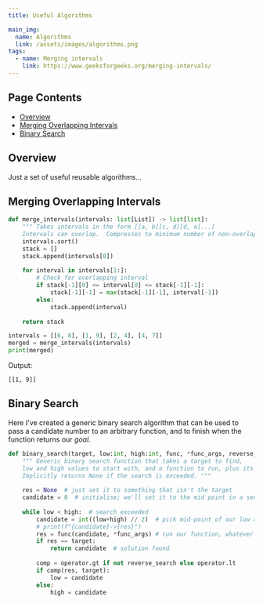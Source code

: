 ```yaml
---
title: Useful Algorithms

main_img:
  name: Algorithms
  link: /assets/images/algorithms.png
tags: 
  - name: Merging intervals
    link: https://www.geeksforgeeks.org/merging-intervals/
---
```

## Page Contents

- [Overview](#overview)
- [Merging Overlapping Intervals](#merging-overlapping-intervals)
- [Binary Search](#binary-search)

## Overview

Just a set of useful reusable algorithms...

## Merging Overlapping Intervals

```python
def merge_intervals(intervals: list[List]) -> list[list]:
    """ Takes intervals in the form [[a, b][c, d][d, e]...]
    Intervals can overlap.  Compresses to minimum number of non-overlapping intervals. """
    intervals.sort()
    stack = []
    stack.append(intervals[0])
    
    for interval in intervals[1:]:
        # Check for overlapping interval
        if stack[-1][0] <= interval[0] <= stack[-1][-1]:
            stack[-1][-1] = max(stack[-1][-1], interval[-1])
        else:
            stack.append(interval)
      
    return stack

intervals = [[6, 8], [1, 9], [2, 4], [4, 7]]
merged = merge_intervals(intervals)
print(merged)
```

Output:

```text
[[1, 9]]
```

## Binary Search

Here I've created a generic binary search algorithm that can be used to pass a candidate number to an arbitrary function, and to finish when the function returns our _goal_.

```python
def binary_search(target, low:int, high:int, func, *func_args, reverse_search=False) -> int:
    """ Generic binary search function that takes a target to find,
    low and high values to start with, and a function to run, plus its args. 
    Implicitly returns None if the search is exceeded. """
    
    res = None  # just set it to something that isn't the target
    candidate = 0  # initialise; we'll set it to the mid point in a second
    
    while low < high:  # search exceeded        
        candidate = int((low+high) // 2)  # pick mid-point of our low and high        
        # print(f"{candidate}->{res}")
        res = func(candidate, *func_args) # run our function, whatever it is
        if res == target:
            return candidate  # solution found
        
        comp = operator.gt if not reverse_search else operator.lt
        if comp(res, target):
            low = candidate
        else:
            high = candidate
```